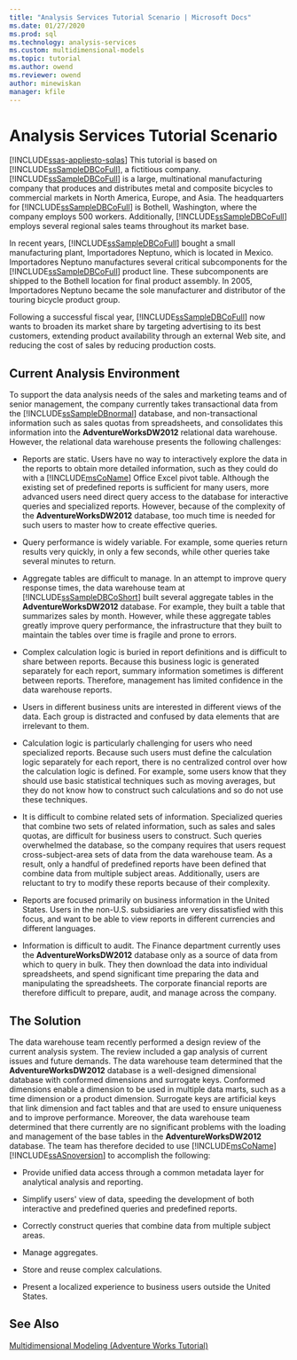 ```yaml
---
title: "Analysis Services Tutorial Scenario | Microsoft Docs"
ms.date: 01/27/2020
ms.prod: sql
ms.technology: analysis-services
ms.custom: multidimensional-models
ms.topic: tutorial
ms.author: owend
ms.reviewer: owend
author: minewiskan
manager: kfile
---
```

# Analysis Services Tutorial Scenario
[!INCLUDE[ssas-appliesto-sqlas](../../includes/ssas-appliesto-sqlas.md)]
This tutorial is based on [!INCLUDE[ssSampleDBCoFull](../../includes/sssampledbcofull-md.md)], a fictitious company. [!INCLUDE[ssSampleDBCoFull](../../includes/sssampledbcofull-md.md)] is a large, multinational manufacturing company that produces and distributes metal and composite bicycles to commercial markets in North America, Europe, and Asia. The headquarters for [!INCLUDE[ssSampleDBCoFull](../../includes/sssampledbcofull-md.md)] is Bothell, Washington, where the company employs 500 workers. Additionally, [!INCLUDE[ssSampleDBCoFull](../../includes/sssampledbcofull-md.md)] employs several regional sales teams throughout its market base.  
  
In recent years, [!INCLUDE[ssSampleDBCoFull](../../includes/sssampledbcofull-md.md)] bought a small manufacturing plant, Importadores Neptuno, which is located in Mexico. Importadores Neptuno manufactures several critical subcomponents for the [!INCLUDE[ssSampleDBCoFull](../../includes/sssampledbcofull-md.md)] product line. These subcomponents are shipped to the Bothell location for final product assembly. In 2005, Importadores Neptuno became the sole manufacturer and distributor of the touring bicycle product group.  
  
Following a successful fiscal year, [!INCLUDE[ssSampleDBCoFull](../../includes/sssampledbcofull-md.md)] now wants to broaden its market share by targeting advertising to its best customers, extending product availability through an external Web site, and reducing the cost of sales by reducing production costs.  
  
## Current Analysis Environment  
To support the data analysis needs of the sales and marketing teams and of senior management, the company currently takes transactional data from the [!INCLUDE[ssSampleDBnormal](../../includes/sssampledbnormal-md.md)] database, and non-transactional information such as sales quotas from spreadsheets, and consolidates this information into the **AdventureWorksDW2012** relational data warehouse. However, the relational data warehouse presents the following challenges:  
  
-   Reports are static. Users have no way to interactively explore the data in the reports to obtain more detailed information, such as they could do with a [!INCLUDE[msCoName](../../includes/msconame-md.md)] Office Excel pivot table. Although the existing set of predefined reports is sufficient for many users, more advanced users need direct query access to the database for interactive queries and specialized reports. However, because of the complexity of the **AdventureWorksDW2012** database, too much time is needed for such users to master how to create effective queries.  
  
-   Query performance is widely variable. For example, some queries return results very quickly, in only a few seconds, while other queries take several minutes to return.  
  
-   Aggregate tables are difficult to manage. In an attempt to improve query response times, the data warehouse team at [!INCLUDE[ssSampleDBCoShort](../../includes/sssampledbcoshort-md.md)] built several aggregate tables in the **AdventureWorksDW2012** database. For example, they built a table that summarizes sales by month. However, while these aggregate tables greatly improve query performance, the infrastructure that they built to maintain the tables over time is fragile and prone to errors.  
  
-   Complex calculation logic is buried in report definitions and is difficult to share between reports. Because this business logic is generated separately for each report, summary information sometimes is different between reports. Therefore, management has limited confidence in the data warehouse reports.  
  
-   Users in different business units are interested in different views of the data. Each group is distracted and confused by data elements that are irrelevant to them.  
  
-   Calculation logic is particularly challenging for users who need specialized reports. Because such users must define the calculation logic separately for each report, there is no centralized control over how the calculation logic is defined. For example, some users know that they should use basic statistical techniques such as moving averages, but they do not know how to construct such calculations and so do not use these techniques.  
  
-   It is difficult to combine related sets of information. Specialized queries that combine two sets of related information, such as sales and sales quotas, are difficult for business users to construct. Such queries overwhelmed the database, so the company requires that users request cross-subject-area sets of data from the data warehouse team. As a result, only a handful of predefined reports have been defined that combine data from multiple subject areas. Additionally, users are reluctant to try to modify these reports because of their complexity.  
  
-   Reports are focused primarily on business information in the United States. Users in the non-U.S. subsidiaries are very dissatisfied with this focus, and want to be able to view reports in different currencies and different languages.  
  
-   Information is difficult to audit. The Finance department currently uses the **AdventureWorksDW2012** database only as a source of data from which to query in bulk. They then download the data into individual spreadsheets, and spend significant time preparing the data and manipulating the spreadsheets. The corporate financial reports are therefore difficult to prepare, audit, and manage across the company.  
  
## The Solution  
The data warehouse team recently performed a design review of the current analysis system. The review included a gap analysis of current issues and future demands. The data warehouse team determined that the **AdventureWorksDW2012** database is a well-designed dimensional database with conformed dimensions and surrogate keys. Conformed dimensions enable a dimension to be used in multiple data marts, such as a time dimension or a product dimension. Surrogate keys are artificial keys that link dimension and fact tables and that are used to ensure uniqueness and to improve performance. Moreover, the data warehouse team determined that there currently are no significant problems with the loading and management of the base tables in the **AdventureWorksDW2012** database. The team has therefore decided to use [!INCLUDE[msCoName](../../includes/msconame-md.md)] [!INCLUDE[ssASnoversion](../../includes/ssasnoversion-md.md)] to accomplish the following:  
  
-   Provide unified data access through a common metadata layer for analytical analysis and reporting.  
  
-   Simplify users' view of data, speeding the development of both interactive and predefined queries and predefined reports.  
  
-   Correctly construct queries that combine data from multiple subject areas.  
  
-   Manage aggregates.  
  
-   Store and reuse complex calculations.  
  
-   Present a localized experience to business users outside the United States.  
  
  
## See Also  
[Multidimensional Modeling &#40;Adventure Works Tutorial&#41;](multidimensional-modeling-adventure-works-tutorial.md)  
  
  
  
